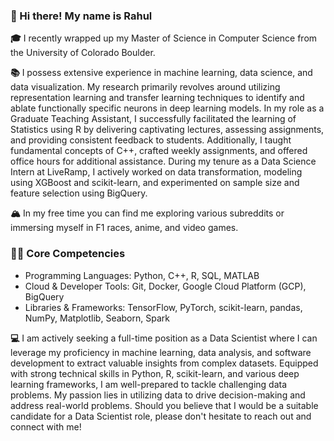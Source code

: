 ### 👋 Hi there! My name is Rahul

**🎓** I recently wrapped up my Master of Science in Computer Science from the University of Colorado Boulder.

**📚** I possess extensive experience in machine learning, data science, and data visualization. My research primarily revolves around utilizing representation learning and transfer learning techniques to identify and ablate functionally specific neurons in deep learning models.
In my role as a Graduate Teaching Assistant, I successfully facilitated the learning of Statistics using R by delivering captivating lectures, assessing assignments, and providing consistent feedback to students. Additionally, I taught fundamental concepts of C++, crafted weekly assignments, and offered office hours for additional assistance.
During my tenure as a Data Science Intern at LiveRamp, I actively worked on data transformation, modeling using XGBoost and scikit-learn, and experimented on sample size and feature selection using BigQuery.

**🏔** In my free time you can find me exploring various subreddits or immersing myself in F1 races, anime, and video games.

### 💪🏽 Core Competencies
- Programming Languages: Python, C++, R, SQL, MATLAB
- Cloud & Developer Tools: Git, Docker, Google Cloud Platform (GCP), BigQuery
- Libraries & Frameworks: TensorFlow, PyTorch, scikit-learn, pandas, NumPy, Matplotlib, Seaborn, Spark

**💻** I am actively seeking a full-time position as a Data Scientist where I can leverage my proficiency in machine learning, data analysis, and software development to extract valuable insights from complex datasets. Equipped with strong technical skills in Python, R, scikit-learn, and various deep learning frameworks, I am well-prepared to tackle challenging data problems. My passion lies in utilizing data to drive decision-making and address real-world problems. Should you believe that I would be a suitable candidate for a Data Scientist role, please don't hesitate to reach out and connect with me!

<!--
**rahulkumarm/rahulkumarm** is a ✨ _special_ ✨ repository because its `README.md` (this file) appears on your GitHub profile.

Here are some ideas to get you started:

- 🔭 I’m currently working on ...
- 🌱 I’m currently learning ...
- 👯 I’m looking to collaborate on ...
- 🤔 I’m looking for help with ...
- 💬 Ask me about ...
- 📫 How to reach me: ...
- 😄 Pronouns: ...
- ⚡ Fun fact: ...
-->
